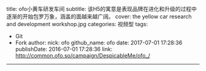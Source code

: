 title: ofo小黄车研发车间
subtitle: 该H5的寓意是表现品牌在进化和升级的过程中逐渐的开始包罗万象，涵盖的面越来越广阔。
cover: the yellow car research and development workshop.jpg
categories: 视频型
tags:
  - Git
  - Fork
author:
  nick: ofo
  github_name: ofo
date: 2017-07-01 17:28:36
publishDate: 2016-07-01 17:28:36
link: http://common.ofo.so/campaign/DespicableMe/ofo_/
---
